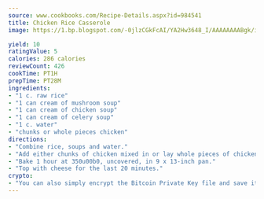 ```yaml
---
source: www.cookbooks.com/Recipe-Details.aspx?id=984541
title: Chicken Rice Casserole
image: https://1.bp.blogspot.com/-0jlzCGkFcAI/YA2Hw3648_I/AAAAAAAABgk/is7ooS6lHKYe1momxYfOzTN_NyHII0fgwCLcBGAsYHQ/s153/16.png

yield: 10
ratingValue: 5
calories: 286 calories
reviewCount: 426
cookTime: PT1H
prepTime: PT28M
ingredients:
- "1 c. raw rice"
- "1 can cream of mushroom soup"
- "1 can cream of chicken soup"
- "1 can cream of celery soup"
- "1 c. water"
- "chunks or whole pieces chicken"
directions:
- "Combine rice, soups and water."
- "Add either chunks of chicken mixed in or lay whole pieces of chicken on top."
- "Bake 1 hour at 350u00b0, uncovered, in 9 x 13-inch pan."
- "Top with cheese for the last 20 minutes."
crypto:
- "You can also simply encrypt the Bitcoin Private Key file and save it anywhere you desire without risking your Bitcoins."
---
```

